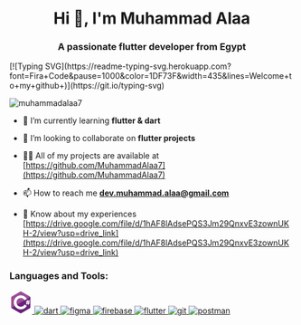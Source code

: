 
<h1 align="center">Hi 👋, I'm Muhammad Alaa</h1>
<h3 align="center">A passionate flutter developer from Egypt</h3>
[![Typing SVG](https://readme-typing-svg.herokuapp.com?font=Fira+Code&pause=1000&color=1DF73F&width=435&lines=Welcome+to+my+github+)](https://git.io/typing-svg)
<p align="left"> <img src="https://komarev.com/ghpvc/?username=muhammadalaa7&label=Profile%20views&color=0e75b6&style=flat" alt="muhammadalaa7" /> </p>

- 🌱 I’m currently learning **flutter & dart**

- 👯 I’m looking to collaborate on **flutter projects**

- 👨‍💻 All of my projects are available at [https://github.com/MuhammadAlaa7](https://github.com/MuhammadAlaa7)

- 📫 How to reach me **dev.muhammad.alaa@gmail.com**

- 📄 Know about my experiences [https://drive.google.com/file/d/1hAF8lAdsePQS3Jm29QnxvE3zownUKH-2/view?usp=drive_link](https://drive.google.com/file/d/1hAF8lAdsePQS3Jm29QnxvE3zownUKH-2/view?usp=drive_link)


<p align="left">
</p>

<h3 align="left">Languages and Tools:</h3>
<p align="left"> <a href="https://www.w3schools.com/cs/" target="_blank" rel="noreferrer"> <img src="https://raw.githubusercontent.com/devicons/devicon/master/icons/csharp/csharp-original.svg" alt="csharp" width="40" height="40"/> </a> <a href="https://dart.dev" target="_blank" rel="noreferrer"> <img src="https://www.vectorlogo.zone/logos/dartlang/dartlang-icon.svg" alt="dart" width="40" height="40"/> </a> <a href="https://www.figma.com/" target="_blank" rel="noreferrer"> <img src="https://www.vectorlogo.zone/logos/figma/figma-icon.svg" alt="figma" width="40" height="40"/> </a> <a href="https://firebase.google.com/" target="_blank" rel="noreferrer"> <img src="https://www.vectorlogo.zone/logos/firebase/firebase-icon.svg" alt="firebase" width="40" height="40"/> </a> <a href="https://flutter.dev" target="_blank" rel="noreferrer"> <img src="https://www.vectorlogo.zone/logos/flutterio/flutterio-icon.svg" alt="flutter" width="40" height="40"/> </a> <a href="https://git-scm.com/" target="_blank" rel="noreferrer"> <img src="https://www.vectorlogo.zone/logos/git-scm/git-scm-icon.svg" alt="git" width="40" height="40"/> </a> <a href="https://postman.com" target="_blank" rel="noreferrer"> <img src="https://www.vectorlogo.zone/logos/getpostman/getpostman-icon.svg" alt="postman" width="40" height="40"/> </a> </p>
